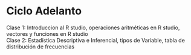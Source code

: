 # Ciclo Adelanto
Clase 1: Introduccion al R studio, operaciones aritméticas en R studio, vectores y funciones en R studio <br/>
Clase 2: Estadística Descriptiva e Inferencial, tipos de Variable, tabla de distribución de frecuencias <br/>

